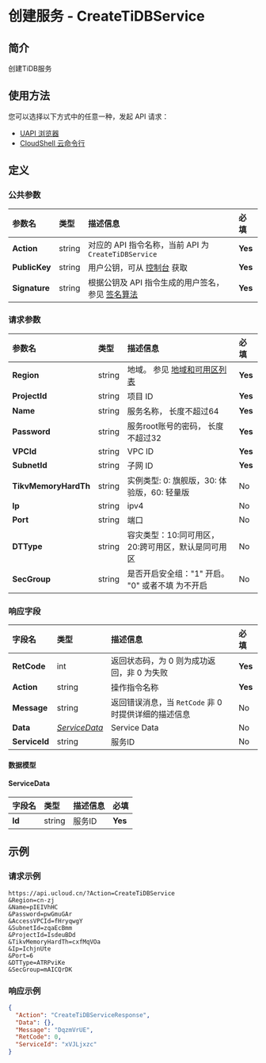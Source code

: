 # 创建服务 - CreateTiDBService

## 简介

创建TiDB服务






## 使用方法

您可以选择以下方式中的任意一种，发起 API 请求：
- [UAPI 浏览器](https://console.ucloud.cn/uapi/detail?id=CreateTiDBService)
- [CloudShell 云命令行](https://shell.ucloud.cn/)


## 定义

### 公共参数

| 参数名 | 类型 | 描述信息 | 必填 |
|:---|:---|:---|:---|
| **Action**     | string  | 对应的 API 指令名称，当前 API 为 `CreateTiDBService`                        | **Yes** |
| **PublicKey**  | string  | 用户公钥，可从 [控制台](https://console.ucloud.cn/uapi/apikey) 获取                                             | **Yes** |
| **Signature**  | string  | 根据公钥及 API 指令生成的用户签名，参见 [签名算法](api/summary/signature.md)  | **Yes** |

### 请求参数

| 参数名 | 类型 | 描述信息 | 必填 |
|:---|:---|:---|:---|
| **Region** | string | 地域。 参见 [地域和可用区列表](https://docs.ucloud.cn/api/summary/regionlist) |**Yes**|
| **ProjectId** | string | 项目 ID |**Yes**|
| **Name** | string | 服务名称， 长度不超过64 |**Yes**|
| **Password** | string | 服务root账号的密码， 长度不超过32 |**Yes**|
| **VPCId** | string | VPC ID |**Yes**|
| **SubnetId** | string | 子网 ID |**Yes**|
| **TikvMemoryHardTh** | string | 实例类型:   0: 旗舰版，30: 体验版，60: 轻量版  |No|
| **Ip** | string | ipv4 |No|
| **Port** | string | 端口 |No|
| **DTType** | string | 容灾类型：10:同可用区，20:跨可用区，默认是同可用区 |No|
| **SecGroup** | string | 是否开启安全组："1" 开启。 "0" 或者不填 为不开启 |No|

### 响应字段

| 字段名 | 类型 | 描述信息 | 必填 |
|:---|:---|:---|:---|
| **RetCode** | int | 返回状态码，为 0 则为成功返回，非 0 为失败 |**Yes**|
| **Action** | string | 操作指令名称 |**Yes**|
| **Message** | string | 返回错误消息，当 `RetCode` 非 0 时提供详细的描述信息 |No|
| **Data** | [*ServiceData*](#ServiceData) | Service Data |No|
| **ServiceId** | string | 服务ID |No|

#### 数据模型


#### ServiceData

| 字段名 | 类型 | 描述信息 | 必填 |
|:---|:---|:---|:---|
| **Id** | string | 服务ID |**Yes**|

## 示例

### 请求示例
    
```
https://api.ucloud.cn/?Action=CreateTiDBService
&Region=cn-zj
&Name=pIEIVhHC
&Password=pwGmuGAr
&AccessVPCId=fHryqwgY
&SubnetId=zqaEcBmm
&ProjectId=IsdeuBDd
&TikvMemoryHardTh=cxfMqVOa
&Ip=IchjnUte
&Port=6
&DTType=ATRPviKe
&SecGroup=mAICQrDK
```

### 响应示例
    
```json
{
  "Action": "CreateTiDBServiceResponse",
  "Data": {},
  "Message": "DqzmVrUE",
  "RetCode": 0,
  "ServiceId": "xVJLjxzc"
}
```






